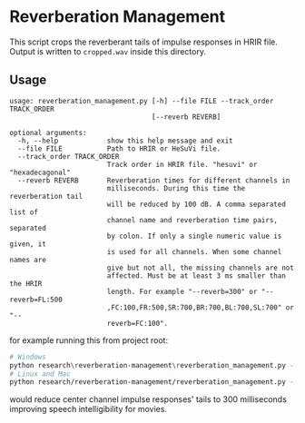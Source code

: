 # Reverberation Management
This script crops the reverberant tails of impulse responses in HRIR file. Output is written to `cropped.wav` inside
this directory.

## Usage
```
usage: reverberation_management.py [-h] --file FILE --track_order TRACK_ORDER
                                   [--reverb REVERB]

optional arguments:
  -h, --help            show this help message and exit
  --file FILE           Path to HRIR or HeSuVi file.
  --track_order TRACK_ORDER
                        Track order in HRIR file. "hesuvi" or "hexadecagonal"
  --reverb REVERB       Reverberation times for different channels in
                        milliseconds. During this time the reverberation tail
                        will be reduced by 100 dB. A comma separated list of
                        channel name and reverberation time pairs, separated
                        by colon. If only a single numeric value is given, it
                        is used for all channels. When some channel names are
                        give but not all, the missing channels are not
                        affected. Must be at least 3 ms smaller than the HRIR
                        length. For example "--reverb=300" or "--reverb=FL:500
                        ,FC:100,FR:500,SR:700,BR:700,BL:700,SL:700" or "--
                        reverb=FC:100".
```

for example running this from project root:
```bash
# Windows
python research\reverberation-management\reverberation_management.py --file="data/my_hrir/hesuvi.wav" --track_order=hesuvi --times=FC:300
# Linux and Mac
python research/reverberation-management/reverberation_management.py --file="data/my_hrir/hesuvi.wav" --track_order=hesuvi --times=FC:300
```
would reduce center channel impulse responses' tails to 300 milliseconds improving speech intelligibility for movies.
